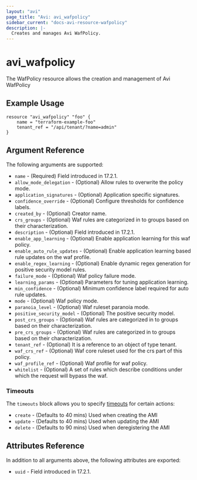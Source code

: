 ```yaml
---
layout: "avi"
page_title: "Avi: avi_wafpolicy"
sidebar_current: "docs-avi-resource-wafpolicy"
description: |-
  Creates and manages Avi WafPolicy.
---
```


# avi_wafpolicy

The WafPolicy resource allows the creation and management of Avi WafPolicy

## Example Usage

```hcl
resource "avi_wafpolicy" "foo" {
    name = "terraform-example-foo"
    tenant_ref = "/api/tenant/?name=admin"
}
```

## Argument Reference

The following arguments are supported:

* `name` - (Required) Field introduced in 17.2.1.
* `allow_mode_delegation` - (Optional) Allow rules to overwrite the policy mode.
* `application_signatures` - (Optional) Application specific signatures.
* `confidence_override` - (Optional) Configure thresholds for confidence labels.
* `created_by` - (Optional) Creator name.
* `crs_groups` - (Optional) Waf rules are categorized in to groups based on their characterization.
* `description` - (Optional) Field introduced in 17.2.1.
* `enable_app_learning` - (Optional) Enable application learning for this waf policy.
* `enable_auto_rule_updates` - (Optional) Enable application learning based rule updates on the waf profile.
* `enable_regex_learning` - (Optional) Enable dynamic regex generation for positive security model rules.
* `failure_mode` - (Optional) Waf policy failure mode.
* `learning_params` - (Optional) Parameters for tuning application learning.
* `min_confidence` - (Optional) Minimum confidence label required for auto rule updates.
* `mode` - (Optional) Waf policy mode.
* `paranoia_level` - (Optional) Waf ruleset paranoia  mode.
* `positive_security_model` - (Optional) The positive security model.
* `post_crs_groups` - (Optional) Waf rules are categorized in to groups based on their characterization.
* `pre_crs_groups` - (Optional) Waf rules are categorized in to groups based on their characterization.
* `tenant_ref` - (Optional) It is a reference to an object of type tenant.
* `waf_crs_ref` - (Optional) Waf core ruleset used for the crs part of this policy.
* `waf_profile_ref` - (Optional) Waf profile for waf policy.
* `whitelist` - (Optional) A set of rules which describe conditions under which the request will bypass the waf.


### Timeouts

The `timeouts` block allows you to specify [timeouts](https://www.terraform.io/docs/configuration/resources.html#timeouts) for certain actions:

* `create` - (Defaults to 40 mins) Used when creating the AMI
* `update` - (Defaults to 40 mins) Used when updating the AMI
* `delete` - (Defaults to 90 mins) Used when deregistering the AMI

## Attributes Reference

In addition to all arguments above, the following attributes are exported:

* `uuid` -  Field introduced in 17.2.1.

